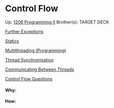 # Control Flow

Up: [1206 Programming II](1206_programming_ii)
Brother(s):
TARGET DECK

[Further Exceptions](further_exceptions)

[Statics](statics)

[Multithreading (Programming)](multithreading_(programming))

[Thread Synchronisation](thread_synchronisation)

[Communicating Between Threads](communicating_between_threads)

[Control Flow Questions](control_flow_questions)

































#### Why:
#### How:









